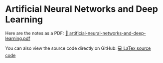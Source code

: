# Artificial Neural Networks and Deep Learning

Here are the notes as a PDF: [📙 artificial-neural-networks-and-deep-learning.pdf](artificial-neural-networks-and-deep-learning.pdf)

You can also view the source code directly on GitHub: [💻 LaTex source code](
    https://github.com/PoliMI-HPC-E-notes-projects-AndreVale69/HPC-E-PoliMI-university-notes/tree/main/artificial-neural-networks-and-deep-learning/notes
)
